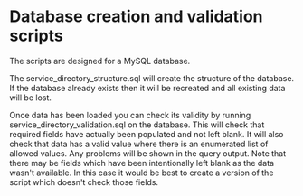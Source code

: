 # Database creation and validation scripts
The scripts are designed for a MySQL database.

The service_directory_structure.sql will create the structure of the database. If the database already exists then it will be recreated and all existing data will be lost.

Once data has been loaded you can check its validity by running service_directory_validation.sql on the database. This will check that required fields have actually been populated and not left blank. It will also check that data has a valid value where there is an enumerated list of allowed values. Any problems will be shown in the query output. Note that there may be fields which have been intentionally left blank as the data wasn't available. In this case it would be best to create a version of the script which doesn't check those fields.
